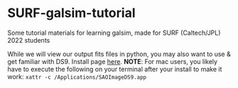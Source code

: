 # SURF-galsim-tutorial
Some tutorial materials for learning galsim, made for SURF (Caltech/JPL) 2022 students

While we will view our output fits files in python, you may also want to use & get familiar with DS9. Install page [here](https://sites.google.com/cfa.harvard.edu/saoimageds9/download). **NOTE**: For mac users, you likely have to execute the following on your terminal after your install to make it work: `xattr -c /Applications/SAOImageDS9﻿﻿.app`
